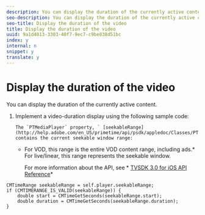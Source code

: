 ```yaml
---
description: You can display the duration of the currently active content.
seo-description: You can display the duration of the currently active content.
seo-title: Display the duration of the video
title: Display the duration of the video
uuid: 9a1d4013-3303-40f7-9ec7-c9be038d51bc
index: y
internal: n
snippet: y
translate: y
---
```


# Display the duration of the video

You can display the duration of the currently active content.


1. Implement a video-duration display using the following sample code:

       The `PTMediaPlayer` property, ` [seekableRange](http://help.adobe.com/en_US/primetime/api/psdk/appledoc/Classes/PTMediaPlayer.html#//api/name/seekableRange)`, contains the current seekable window range:     
    * For VOD, this range is the entire VOD content range, including ads.* For live/linear, this range represents the seekable window.    
    
       For more information about the API, see * [TVSDK 3.0 for iOS API Reference](http://help.adobe.com/en_US/primetime/api/psdk/appledoc/index.html)* 
    

```
CMTimeRange seekableRange = self.player.seekableRange;  
if (CMTIMERANGE_IS_VALID(seekableRange)) { 
    double start = CMTimeGetSeconds(seekableRange.start);  
    double duration = CMTimeGetSeconds(seekableRange.duration); 
}
```
